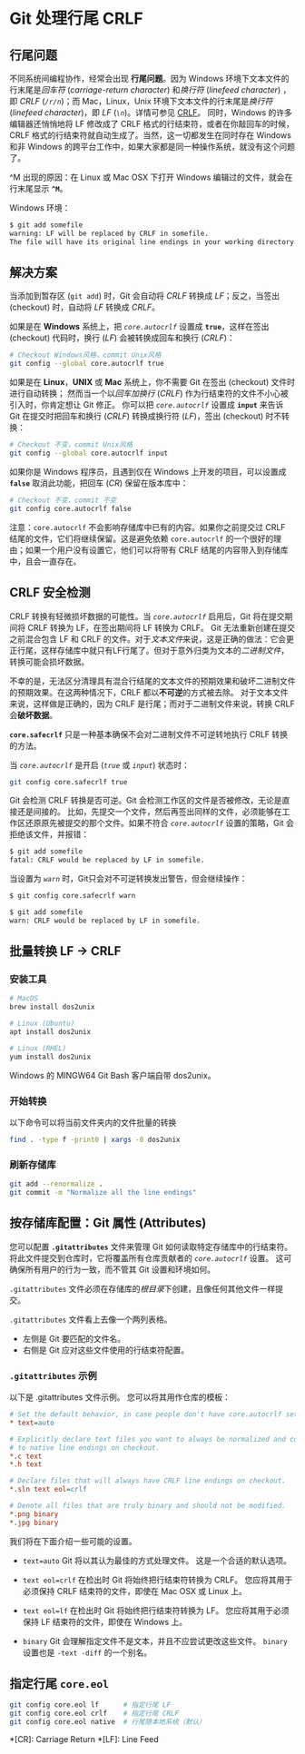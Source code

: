 # Git 处理行尾 CRLF

## 行尾问题

不同系统间编程协作，经常会出现 **行尾问题**。因为 Windows 环境下文本文件的行末尾是*回车符* (*carriage-return character*) 和*换行符* (*linefeed character*) ，即 *CRLF* (*`/r/n`*)；而 Mac，Linux，Unix 环境下文本文件的行末尾是*换行符* (*linefeed character*)，即 *LF* (*`\n`*)。详情可参见 [CRLF](https://dookbook.info/content/6231fc5f4d9f1a1af78d90ff/)。
同时，Windows 的许多编辑器还悄悄地将 LF 修改成了 CRLF 格式的行结束符，或者在你敲回车的时候，CRLF 格式的行结束符就自动生成了。当然，这一切都发生在同时存在 Windows 和非 Windows 的跨平台工作中，如果大家都是同一种操作系统，就没有这个问题了。

^M 出现的原因：在 Linux 或 Mac OSX 下打开 Windows 编辑过的文件，就会在行末尾显示 **`^M`**。

Windows 环境：

```bash
$ git add somefile
warning: LF will be replaced by CRLF in somefile.
The file will have its original line endings in your working directory.
```

## 解决方案

当添加到暂存区 (`git add`) 时，Git 会自动将 *CRLF* 转换成 *LF*；反之，当签出 (checkout) 时，自动将 *LF* 转换成 *CRLF*。

如果是在 **Windows** 系统上，把 *`core.autocrlf`* 设置成 **`true`**，这样在签出 (checkout) 代码时，换行 (*LF*) 会被转换成回车和换行 (*CRLF*)：

```bash
# Checkout Windows风格，commit Unix风格
git config --global core.autocrlf true
```

如果是在 **Linux**，**UNIX** 或 **Mac** 系统上，你不需要 Git 在签出 (checkout) 文件时进行自动转换；
然而当一个以*回车加换行* (*CRLF*) 作为行结束符的文件不小心被引入时，你肯定想让 Git 修正。
你可以把 *`core.autocrlf`* 设置成 **`input`** 来告诉 Git 在提交时把回车和换行 (*CRLF*) 转换成换行符 (*LF*)，签出 (checkout) 时不转换：

```bash
# Checkout 不变，commit Unix风格
git config --global core.autocrlf input
```

如果你是 Windows 程序员，且遇到仅在 Windows 上开发的项目，可以设置成 **`false`** 取消此功能，把回车 (*CR*) 保留在版本库中：

```bash
# Checkout 不变，commit 不变
git config core.autocrlf false
```

注意：`core.autocrlf` 不会影响存储库中已有的内容。如果你之前提交过 CRLF 结尾的文件，它们将继续保留。这是避免依赖 `core.autocrlf` 的一个很好的理由；如果一个用户没有设置它，他们可以将带有 CRLF 结尾的内容带入到存储库中，且会一直存在。

## CRLF 安全检测

CRLF 转换有轻微损坏数据的可能性。当 *`core.autocrlf`* 启用后，Git 将在提交期间将 CRLF 转换为 LF，在签出期间将 LF 转换为 CRLF。
Git 无法重新创建在提交之前混合包含 LF 和 CRLF 的文件。对于*文本文件*来说，这是正确的做法：它会更正行尾，这样存储库中就只有LF行尾了。但对于意外归类为文本的*二进制文件*，转换可能会损坏数据。

不幸的是，无法区分清理具有混合行结尾的文本文件的预期效果和破坏二进制文件的预期效果。在这两种情况下，CRLF 都以**不可逆**的方式被去除。
对于文本文件来说，这样做是正确的，因为 CRLF 是行尾；而对于二进制文件来说，转换 CRLF 会**破坏数据**。

**`core.safecrlf`** 只是一种基本确保不会对二进制文件不可逆转地执行 CRLF 转换的方法。

当 *`core.autocrlf`* 是开启 (*`true`* 或 *`input`*) 状态时：

```bash
git config core.safecrlf true
```

Git 会检测 CRLF 转换是否可逆。Git 会检测工作区的文件是否被修改，无论是直接还是间接的。
比如，先提交一个文件，然后再签出同样的文件，必须能够在工作区还原原先被提交的那个文件。如果不符合 *`core.autocrlf`* 设置的策略，Git 会拒绝该文件，并报错：

```bash
$ git add somefile
fatal: CRLF would be replaced by LF in somefile.
```

当设置为 *`warn`* 时，Git只会对不可逆转换发出警告，但会继续操作：

```bash
$ git config core.safecrlf warn

$ git add somefile
warn: CRLF would be replaced by LF in somefile.
```

## 批量转换 LF -> CRLF

### 安装工具

```bash
# MacOS
brew install dos2unix

# Linux (Ubuntu)
apt install dos2unix

# Linux (RHEL)
yum install dos2unix
```

Windows 的 MINGW64 Git Bash 客户端自带 dos2unix。

### 开始转换

以下命令可以将当前文件夹内的文件批量的转换

```bash
find . -type f -print0 | xargs -0 dos2unix
```

### 刷新存储库

```bash
git add --renormalize .
git commit -m "Normalize all the line endings"
```

## 按存储库配置：Git 属性 (Attributes)

您可以配置 **`.gitattributes`** 文件来管理 Git 如何读取特定存储库中的行结束符。将此文件提交到仓库时，它将覆盖所有仓库贡献者的 *`core.autocrlf`* 设置。
这可确保所有用户的行为一致，而不管其 Git 设置和环境如何。

`.gitattributes` 文件必须在存储库的*根目录*下创建，且像任何其他文件一样提交。

`.gitattributes` 文件看上去像一个两列表格。

- 左侧是 Git 要匹配的文件名。
- 右侧是 Git 应对这些文件使用的行结束符配置。

### `.gitattributes` 示例

以下是 .gitattributes 文件示例。 您可以将其用作仓库的模板：

```ini
# Set the default behavior, in case people don't have core.autocrlf set.
* text=auto

# Explicitly declare text files you want to always be normalized and converted
# to native line endings on checkout.
*.c text
*.h text

# Declare files that will always have CRLF line endings on checkout.
*.sln text eol=crlf

# Denote all files that are truly binary and should not be modified.
*.png binary
*.jpg binary
```

我们将在下面介绍一些可能的设置。

- `text=auto` Git 将以其认为最佳的方式处理文件。 这是一个合适的默认选项。

- `text eol=crlf` 在检出时 Git 将始终把行结束符转换为 CRLF。 您应将其用于必须保持 CRLF 结束符的文件，即使在 Mac OSX 或 Linux 上。

- `text eol=lf` 在检出时 Git 将始终把行结束符转换为 LF。 您应将其用于必须保持 LF 结束符的文件，即使在 Windows 上。

- `binary` Git 会理解指定文件不是文本，并且不应尝试更改这些文件。 `binary` 设置也是 `-text -diff` 的一个别名。

## 指定行尾 `core.eol`

```bash
git config core.eol lf      # 指定行尾 LF
git config core.eol crlf    # 指定行尾 CRLF
git config core.eol native  # 行尾随本地系统（默认）
```

*[CR]: Carriage Return
*[LF]: Line Feed
